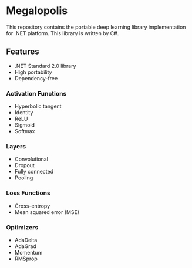 # Megalopolis

This repository contains the portable deep learning library implementation for .NET platform. This library is written by C#.

## Features

* .NET Standard 2.0 library
* High portability
* Dependency-free

### Activation Functions
* Hyperbolic tangent
* Identity
* ReLU
* Sigmoid
* Softmax

### Layers
* Convolutional
* Dropout
* Fully connected
* Pooling

### Loss Functions
* Cross-entropy
* Mean squared error (MSE)

### Optimizers
* AdaDelta
* AdaGrad
* Momentum
* RMSprop
